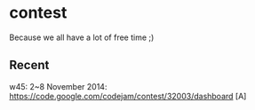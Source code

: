 contest
=======

Because we all have a lot of free time ;)

Recent
------

w45: 2~8 November 2014: https://code.google.com/codejam/contest/32003/dashboard [A]
